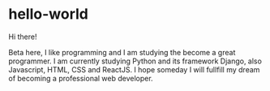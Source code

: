 # hello-world

Hi there!

Beta here, I like programming and I am studying the become a great programmer. I am currently studying Python and its framework Django, also Javascript, HTML, CSS and ReactJS. I hope someday I will fullfill my dream of becoming a professional web developer.
